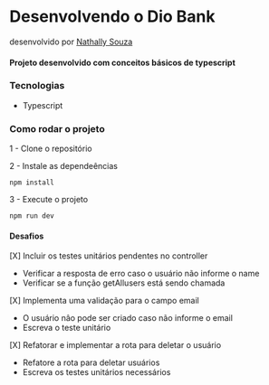 # Desenvolvendo o Dio Bank

desenvolvido por [Nathally Souza](https://github.com/nathyts)

#### Projeto desenvolvido com conceitos básicos de typescript

### Tecnologias

- Typescript

### Como rodar o projeto

1 - Clone o repositório

2 - Instale as dependeências

    npm install

3 - Execute o projeto

    npm run dev

#### Desafios

[X] Incluir os testes unitários pendentes no controller

- Verificar a resposta de erro caso o usuário não informe o name
- Verificar se a função getAllusers está sendo chamada

[X] Implementa uma validação para o campo email

- O usuário nâo pode ser criado caso não informe o email
- Escreva o teste unitário

[X] Refatorar e implementar a rota para deletar o usuário

- Refatore a rota para deletar usuários
- Escreva os testes unitários necessários

